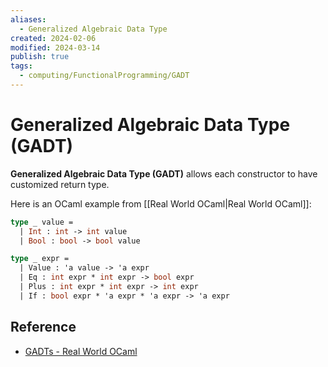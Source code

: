 ```yaml
---
aliases:
  - Generalized Algebraic Data Type
created: 2024-02-06
modified: 2024-03-14
publish: true
tags:
  - computing/FunctionalProgramming/GADT
---
```


# Generalized Algebraic Data Type (GADT)

**Generalized Algebraic Data Type (GADT)** allows each constructor to have customized return type.

Here is an OCaml example from [[Real World OCaml|Real World OCaml]]:
```ocaml
type _ value =
  | Int : int -> int value
  | Bool : bool -> bool value

type _ expr =
  | Value : 'a value -> 'a expr
  | Eq : int expr * int expr -> bool expr
  | Plus : int expr * int expr -> int expr
  | If : bool expr * 'a expr * 'a expr -> 'a expr
```

## Reference
- [GADTs - Real World OCaml](https://dev.realworldocaml.org/gadts.html)